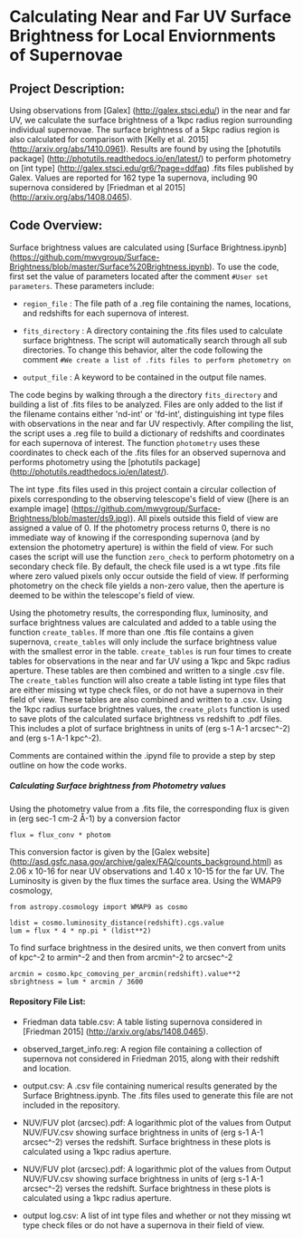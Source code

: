 # Calculating Near and Far UV Surface Brightness for Local Enviornments of Supernovae

## Project Description:

Using observations from [Galex] (http://galex.stsci.edu/) in the near and far UV, we calculate the surface brightness of a 1kpc radius region surrounding individual supernovae. The surface brightness of a 5kpc radius region is also calculated for comparison with [Kelly et al. 2015] (http://arxiv.org/abs/1410.0961). Results are found by  using the [photutils package] (http://photutils.readthedocs.io/en/latest/) to perform photometry on [int type] (http://galex.stsci.edu/gr6/?page=ddfaq) .fits files published by Galex. Values are reported for 162 type 1a supernova, including 90 supernova considered by [Friedman et al 2015] (http://arxiv.org/abs/1408.0465). 

## Code Overview:

Surface brightness values are calculated using [Surface Brightness.ipynb] (https://github.com/mwvgroup/Surface-Brightness/blob/master/Surface%20Brightness.ipynb). To use the code, first set the value of parameters located after the comment `#User set parameters`. These parameters include:

* `region_file` : The file path of a .reg file containing the names, locations, and redshifts for each supernova of interest.

* `fits_directory` : A directory containing the .fits files used to calculate surface brightness. The script will automatically search through all sub directories. To change this behavior, alter the code following the comment `#We create a list of .fits files to perform photometry on`

* `output_file` : A keyword to be contained in the output file names.

The code begins by walking through a the directory `fits_directory` and building a list of .fits files to be analyzed. Files are only added to the list if the filename contains either 'nd-int' or 'fd-int', distinguishing int type files with observations in the near and far UV respectivly. After compiling the list, the script uses a .reg file to build a dictionary of redshifts and coordinates for each supernova of interest. The function `photometry` uses these coordinates to check each of the .fits files for an observed supernova and performs photometry using the [photutils package] (http://photutils.readthedocs.io/en/latest/).

The int type .fits files used in this project contain a circular collection of pixels corresponding to the observing telescope's field of view ([here is an example image] (https://github.com/mwvgroup/Surface-Brightness/blob/master/ds9.jpg)). All pixels outside this field of view are assigned a value of 0. If the photometry process returns 0, there is no immediate way of knowing if the corresponding supernova (and by extension the photometry aperture) is within the field of view. For such cases the script will use the function `zero_check` to perform photometry on a secondary check file. By default, the check file used is a wt type .fits file where zero valued pixels only occur outside the field of view. If performing photometry on the check file yields a non-zero value, then the aperture is deemed to be within the telescope's field of view.

Using the photometry results, the corresponding flux, luminosity, and surface brightness values are calculated and added to a table using the function `create_tables`. If more than one .ftis file contains a given supernova, `create_tables` will only include the surface brightness value with the smallest error in the table. `create_tables` is run four times to create tables for observations in the near and far UV using a 1kpc and 5kpc radius aperture. These tables are then combined and written to a single .csv file.  The `create_tables` function will also create a table listing int type files that are either missing wt type check files, or do not have a supernova in their field of view. These tables are also combined and written to a .csv. Using the 1kpc radius surface brightnes values, the `create_plots` function is used to save plots of the calculated surface brightness vs redshift to .pdf files. This includes a plot of surface brightness in units of (erg s-1 A-1 arcsec^-2) and (erg s-1 A-1 kpc^-2).

Comments are contained within the .ipynd file to provide a step by step outline on how the code works.

##### Calculating Surface brightness from Photometry values

Using the photometry value from a .fits file, the corresponding flux is given in (erg sec-1 cm-2 Å-1) by a conversion factor

    flux = flux_conv * photom 

This conversion factor is given by the [Galex website] (http://asd.gsfc.nasa.gov/archive/galex/FAQ/counts_background.html) as  2.06 x 10-16 for near UV observations and 1.40 x 10-15 for the far UV. The Luminosity is given by the flux times the surface area. Using the WMAP9 cosmology,

    from astropy.cosmology import WMAP9 as cosmo
    
    ldist = cosmo.luminosity_distance(redshift).cgs.value
    lum = flux * 4 * np.pi * (ldist**2) 
    
To find surface brightness in the desired units, we then convert from units of kpc^-2 to armin^-2 and then from arcmin^-2 to arcsec^-2

    arcmin = cosmo.kpc_comoving_per_arcmin(redshift).value**2 
    sbrightness = lum * arcmin / 3600
	
#### Repository File List:

* Friedman data table.csv: A table listing supernova considered in [Friedman 2015] (http://arxiv.org/abs/1408.0465).

* observed_target_info.reg: A region file containing a collection of supernova not considered in Friedman 2015, along with their redshift and location.

* output.csv: A .csv file containing numerical results generated by the Surface Brightness.ipynb. The .fits files used to generate this file are not included in the repository.

* NUV/FUV plot (arcsec).pdf: A logarithmic plot of the values from Output NUV/FUV.csv showing surface brightness in units of (erg s-1 A-1 arcsec^-2) verses the redshift. Surface brightness in these plots is calculated using a 1kpc radius aperture.

* NUV/FUV plot (arcsec).pdf: A logarithmic plot of the values from Output NUV/FUV.csv showing surface brightness in units of (erg s-1 A-1 arcsec^-2) verses the redshift. Surface brightness in these plots is calculated using a 1kpc radius aperture.

* output log.csv: A list of int type files and whether or not they missing wt type check files or do not have a supernova in their field of view.


